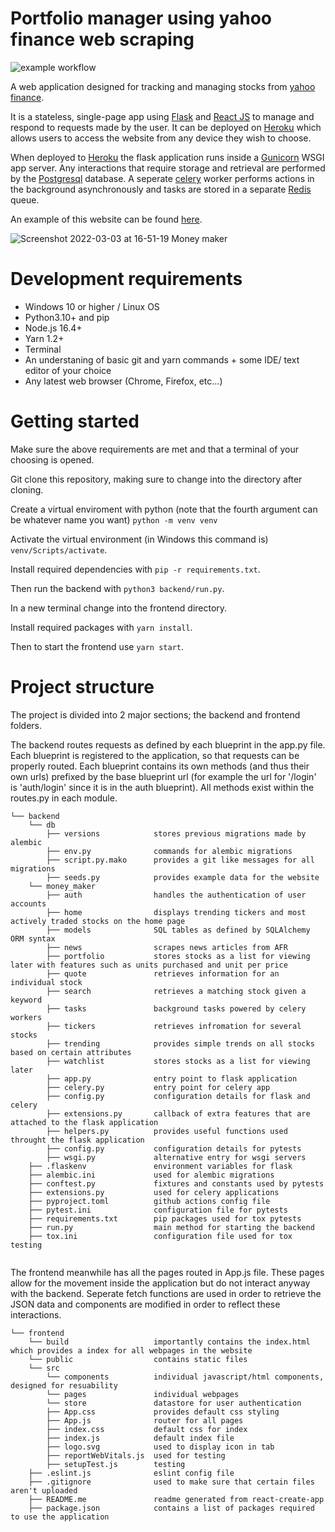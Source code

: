 # Portfolio manager using yahoo finance web scraping
![example workflow](https://github.com/phillip2468/stocks_scraper_2/actions/workflows/tests.yml/badge.svg)


A web application designed for tracking and managing stocks from [yahoo finance](https://au.finance.yahoo.com/).

It is a stateless, single-page app using [Flask](https://flask.palletsprojects.com/en/2.0.x/) and [React JS](https://reactjs.org/) to manage and respond to requests made by the user. It can be deployed on [Heroku](https://www.heroku.com/) which allows users to access the website from any device they wish to choose.

When deployed to [Heroku](https://www.heroku.com/) the flask application runs inside a [Gunicorn](https://gunicorn.org/) WSGI app server. Any interactions that require storage and retrieval are performed by the [Postgresql](https://www.postgresql.org/) database. A seperate [celery](https://docs.celeryproject.org/en/stable/getting-started/introduction.html) worker performs actions in the background asynchronously and tasks are stored in a separate [Redis](https://redis.io/) queue. 

An example of this website can be found [here](https://morning-temple-33157.herokuapp.com/).

![Screenshot 2022-03-03 at 16-51-19 Money maker](https://user-images.githubusercontent.com/54766922/156507574-37dbe019-50b3-4990-a2c5-28c40e80cee6.png)



# Development requirements
  - Windows 10 or higher / Linux OS
  - Python3.10+ and pip
  - Node.js 16.4+
  - Yarn 1.2+
  - Terminal
  - An understaning of basic git and yarn commands + some IDE/ text editor of your choice
  - Any latest web browser (Chrome, Firefox, etc...)
 
# Getting started
Make sure the above requirements are met and that a terminal of your choosing is opened.

Git clone this repository, making sure to change into the directory after cloning.

Create a virtual enviroment with python (note that the fourth argument can be whatever name you want) ```python -m venv venv```

Activate the virtual environment (in Windows this command is) ```venv/Scripts/activate```.

Install required dependencies with ```pip -r requirements.txt```.

Then run the backend with ```python3 backend/run.py```.

In a new terminal change into the frontend directory.

Install required packages with ```yarn install```.

Then to start the frontend use ```yarn start```.


# Project structure
The project is divided into 2 major sections; the backend and frontend folders. 

The backend routes requests as defined by each blueprint in the app.py file. Each blueprint is registered to the application, so that requests can be properly routed. Each blueprint contains its own methods (and thus their own urls) prefixed by the base blueprint url (for example the url for '/login' is 'auth/login' since it is in the auth blueprint). All methods exist within the routes.py in each module.

```
└── backend
    └── db                      
        ├── versions            stores previous migrations made by alembic
        ├── env.py              commands for alembic migrations
        ├── script.py.mako      provides a git like messages for all migrations
        ├── seeds.py            provides example data for the website
    └── money_maker
        ├── auth                handles the authentication of user accounts
        ├── home                displays trending tickers and most actively traded stocks on the home page
        ├── models              SQL tables as defined by SQLAlchemy ORM syntax
        ├── news                scrapes news articles from AFR
        ├── portfolio           stores stocks as a list for viewing later with features such as units purchased and unit per price
        ├── quote               retrieves information for an individual stock
        ├── search              retrieves a matching stock given a keyword
        ├── tasks               background tasks powered by celery workers
        ├── tickers             retrieves infromation for several stocks
        ├── trending            provides simple trends on all stocks based on certain attributes
        ├── watchlist           stores stocks as a list for viewing later
        ├── app.py              entry point to flask application
        ├── celery.py           entry point for celery app
        ├── config.py           configuration details for flask and celery
        ├── extensions.py       callback of extra features that are attached to the flask application
        ├── helpers.py          provides useful functions used throught the flask application
        ├── config.py           configuration details for pytests
        ├── wsgi.py             alternative entry for wsgi servers
    ├── .flaskenv               environment variables for flask
    ├── alembic.ini             used for alembic migrations
    ├── conftest.py             fixtures and constants used by pytests
    ├── extensions.py           used for celery applications
    ├── pyproject.toml          github actions config file
    ├── pytest.ini              configuration file for pytests
    ├── requirements.txt        pip packages used for tox pytests
    ├── run.py                  main method for starting the backend
    ├── tox.ini                 configuration file used for tox testing
    
```

The frontend meanwhile has all the pages routed in App.js file. These pages allow for the movement inside the application but do not interact anyway with the backend. Seperate fetch functions are used in order to retrieve the JSON data and components are modified in order to reflect these interactions. 

```
└── frontend
    └── build                   importantly contains the index.html which provides a index for all webpages in the website
    └── public                  contains static files
    └── src
        └── components          individual javascript/html components, designed for resuability
        └── pages               individual webpages
        └── store               datastore for user authentication
        ├── App.css             provides default css styling
        ├── App.js              router for all pages
        ├── index.css           default css for index
        ├── index.js            default index file
        ├── logo.svg            used to display icon in tab
        ├── reportWebVitals.js  used for testing
        ├── setupTest.js        testing
    ├── .eslint.js              eslint config file
    ├── .gitignore              used to make sure that certain files aren't uploaded
    ├── README.me               readme generated from react-create-app
    ├── package.json            contains a list of packages required to use the application
```
